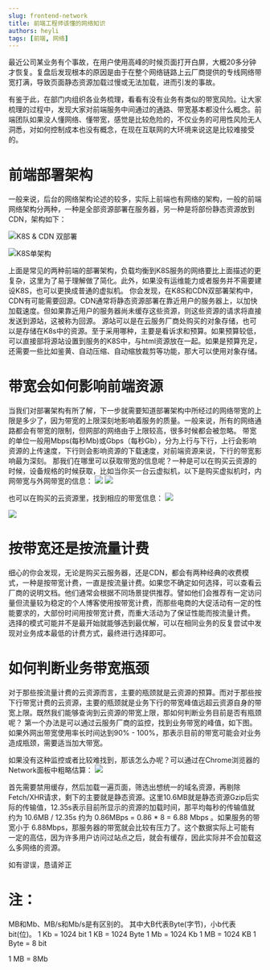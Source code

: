 ```yaml
---
slug: frontend-network
title: 前端工程师该懂的网络知识
authors: heyli
tags: [前端, 网络]
---
```


最近公司某业务有个事故，在用户使用高峰的时候页面打开白屏，大概20多分钟才恢复。复盘后发现根本的原因是由于在整个网络链路上云厂商提供的专线网络带宽打满，导致页面静态资源加载过慢或无法加载，进而引发的事故。

有鉴于此，在部门内组织各业务梳理，看看有没有业务有类似的带宽风险。让大家梳理的过程中，发现大家对前端服务中间通过的通路、带宽基本都没什么概念。前端团队如果没人懂网络、懂带宽，感觉是比较危险的，不仅业务的可用性风险无人洞悉，对如何控制成本也没有概念，在现在互联网的大环境来说这是比较难接受的。

# 前端部署架构
一般来说，后台的网络架构论述的较多，实际上前端也有网络的架构，一般的前端网络架构分两种，一种是全部资源部署在服务器，另一种是将部份静态资源放到CDN，架构如下：

![K8S & CDN 双部署](./1.png)

![K8S单架构](./2.png)


上面是常见的两种前端的部署架构，负载均衡到K8S服务的网络要比上面描述的更复杂，这里为了易于理解做了简化。此外，如果没有运维能力或者服务并不需要建设K8S，也可以更换成普通的虚拟机。
你会发现，在K8S和CDN双部署架构中，CDN有可能需要回源。CDN通常将静态资源部署在靠近用户的服务器上，以加快加载速度。但如果靠近用户的服务器尚未缓存这些资源，则这些资源的请求将直接发送到源站，这被称为回源。
源站可以是在云服务厂商处购买的对象存储，也可以是存储在K8s中的资源。至于采用哪种，主要是看诉求和预算。如果预算较低，可以直接部将源站设置到服务的K8S中，与html资源放在一起。如果是预算充足，还需要一些比如鉴黄、自动压缩、自动缩放裁剪等功能，那大可以使用对象存储。

# 带宽会如何影响前端资源
当我们对部署架构有所了解，下一步就需要知道部署架构中所经过的网络带宽的上限是多少了，因为带宽的上限深刻地影响着服务的质量。一般来说，所有的网络通路都会有带宽的限制，但网部的网络由于上限较高，很多时候都会被忽略。
带宽的单位一般用Mbps(每秒Mb)或Gbps（每秒Gb），分为上行与下行，上行会影响资源的上传速度，下行则会影响资源的下载速度，对前端资源来说，下行的带宽影响最为深刻。
那我们在哪里可以获取带宽的信息呢？一种是可以在购买云资源的时候，设备规格的时候获取，比如当你买一台云虚拟机，以下是购买虚拟机时，内网带宽与外网带宽的信息：
![](./3.png)
![](./4.png)

也可以在购买的云资源里，找到相应的带宽信息：
![](./5.png)

![](./6.png)

# 按带宽还是按流量计费
细心的你会发现，无论是购买云服务器，还是CDN，都会有两种经典的收费模式，一种是按带宽计费，一直是按流量计费。如果您不确定如何选择，可以查看云厂商的说明文档。他们通常会根据不同场景提供推荐。譬如他们会推荐有一定访问量但流量较为稳定的个人博客使用按带宽计费，而那些电商的大促活动有一定的性能要求的，大部份时间用按带宽计费，而重大活动为了保证性能而按流量计费。
选择的模式可能并不是最开始就能够选到最优解，可以在相同业务的反复尝试中发现对业务成本最低的计费方式，最终进行选择即可。

# 如何判断业务带宽瓶颈
对于那些按流量计费的云资源而言，主要的瓶颈就是云资源的预算。而对于那些按下行带宽计费的云资源，主要的瓶颈就是业务下行的带宽峰值远超云资源自身的带宽上限。既然我们能够查询到云资源的带宽上限，那如何判断业务目前是否有瓶颈呢？
第一个办法是可以通过云服务厂商的监控，找到业务带宽的峰值，如下图。如果外网出带宽使用率长时间达到90% - 100%，那表示目前的带宽可能会对业务造成瓶颈，需要适当加大带宽。

如果没有这种监控或者比较难找到，那该怎么办呢？可以通过在Chrome浏览器的Network面板中粗略估算：
![](./7.png)


首先需要禁用缓存，然后加载一遍页面，筛选出想统一的域名资源，再剔除Fetch/XHR请求，剩下的主要就是静态资源。这里10.6MB就是静态资源Gzip后实际的传输值，12.35s表示目前所显示的资源的加载时间，那平均每秒的传输值就约为 10.6MB / 12.35s  约为 0.86MBps = 0.86 * 8 = 6.88 Mbps 。如果服务的带宽小于 6.88Mbps，那服务器的带宽就会比较有压力了。这个数据实际上可能有一定的高估，因为许多用户访问过站点之后，就会有缓存，因此实际并不会加载这么多网络的资源。

如有谬误，恳请斧正


# 注：
MB和Mb、MB/s和Mb/s是有区别的。 
其中大B代表Byte(字节)，小b代表bit(位)。 
1 Kb = 1024 bit 
1 KB = 1024 Byte 
1 Mb = 1024 Kb 
1 MB = 1024 KB 
1 Byte = 8 bit 

1 MB = 8Mb 